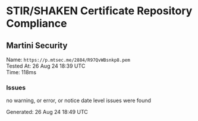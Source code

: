 # STIR/SHAKEN Certificate Repository Compliance

## Martini Security

Name: `https://p.mtsec.me/2884/R97QvWBsnkp8.pem`\
Tested At: 26 Aug 24 18:39 UTC\
Time: 118ms

### Issues

no warning, or error, or notice date level issues were found

Generated: 26 Aug 24 18:49 UTC